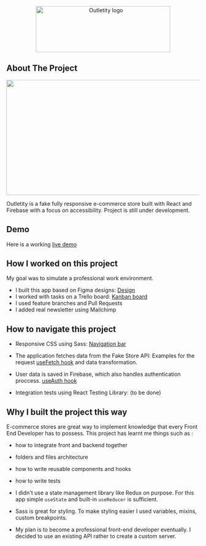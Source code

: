 <p align="center">
<img src="https://outletity-store.netlify.app/static/media/logo.98cc0efcf2d1a647672e.webp" alt="Outletity logo" width="350" height="120"/>
</p>

## About The Project

<p align="center">
<img src="https://github.com/pawelkom88/outletity/blob/main/Outletity-gif.gif?raw=true" width="600" height="300" />
</p>

Outletity is a fake fully responsive e-commerce store built with React and Firebase with a focus on
accessibility. Project is still under development.

## Demo

Here is a working [live demo ](https://outletity-store.netlify.app/)

## How I worked on this project

My goal was to simulate a professional work environment.

- I built this app based on Figma designs:
  [Design](https://www.figma.com/file/HEgT03d9Kht0SUWiPWVvD3/Untitled?node-id=0%3A1)
- I worked with tasks on a Trello board: [Kanban board]()
- I used feature branches and Pull Requests
- I added real newsletter using Mailchimp

## How to navigate this project

- Responsive CSS using Sass:
  [Navigation bar](https://github.com/pawelkom88/outletity/blob/main/src/components/header/Header.scss)

- The application fetches data from the Fake Store API: Examples for the request
  [useFetch hook](https://github.com/pawelkom88/outletity/blob/main/src/hooks/) and data
  transformation.

- User data is saved in Firebase, which also handles authentication proccess.  [useAuth hook](https://github.com/pawelkom88/outletity/blob/main/src/hooks/)

- Integration tests using React Testing Library: (to be done)

## Why I built the project this way

E-commerce stores are great way to implement knowledge that every Front End Developer has to possess. This project has learnt me things such as :

- how to integrate front and backend together
- folders and files architecture
- how to write reusable components and hooks
- how to write tests

- I didn't use a state management library like Redux on purpose. For this app simple `useState` and
  built-in `useReducer` is sufficient.

- Sass is great for styling. To make styling easier I used variables, mixins, custom breakpoints.

- My plan is to become a professional front-end developer eventually. I decided to use an existing API rather to create a custom server.
<!-- 
- Testing is an essential part of production applications. Testing Library is the go-to library in
  the React community. I covered the essential features of the app with tests. -->
